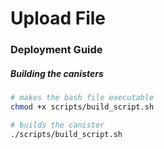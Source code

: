 # Upload File

### Deployment Guide

##### Building the canisters
```bash
# makes the bash file executable
chmod +x scripts/build_script.sh

# builds the canister
./scripts/build_script.sh
```